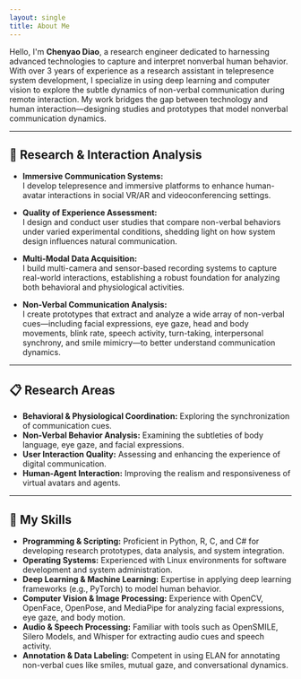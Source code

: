 ```yaml
---
layout: single
title: About Me
---
```


Hello, I'm **Chenyao Diao**, a research engineer dedicated to harnessing advanced technologies to capture and interpret nonverbal human behavior. With over 3 years of experience as a research assistant in telepresence system development, I specialize in using deep learning and computer vision to explore the subtle dynamics of non-verbal communication during remote interaction. My work bridges the gap between technology and human interaction—designing studies and prototypes that model nonverbal communication dynamics.

---

## 🔎 Research & Interaction Analysis

- **Immersive Communication Systems:**  
  I develop telepresence and immersive platforms to enhance human-avatar interactions in social VR/AR and videoconferencing settings.

- **Quality of Experience Assessment:**  
  I design and conduct user studies that compare non-verbal behaviors under varied experimental conditions, shedding light on how system design influences natural communication.

- **Multi-Modal Data Acquisition:**  
  I build multi-camera and sensor-based recording systems to capture real-world interactions, establishing a robust foundation for analyzing both behavioral and physiological activities.

- **Non-Verbal Communication Analysis:**  
  I create prototypes that extract and analyze a wide array of non-verbal cues—including facial expressions, eye gaze, head and body movements, blink rate, speech activity, turn-taking, interpersonal synchrony, and smile mimicry—to better understand communication dynamics.

---

## 📋 Research Areas

- **Behavioral & Physiological Coordination:** Exploring the synchronization of communication cues.
- **Non-Verbal Behavior Analysis:** Examining the subtleties of body language, eye gaze, and facial expressions.
- **User Interaction Quality:** Assessing and enhancing the experience of digital communication.
- **Human-Agent Interaction:** Improving the realism and responsiveness of virtual avatars and agents.

---

## 📝 My Skills

- **Programming & Scripting:** Proficient in Python, R, C, and C# for developing research prototypes, data analysis, and system integration.
- **Operating Systems:** Experienced with Linux environments for software development and system administration.
- **Deep Learning & Machine Learning:** Expertise in applying deep learning frameworks (e.g., PyTorch) to model human behavior.
- **Computer Vision & Image Processing:** Experience with OpenCV, OpenFace, OpenPose, and MediaPipe for analyzing facial expressions, eye gaze, and body motion.
- **Audio & Speech Processing:** Familiar with tools such as OpenSMILE, Silero Models, and Whisper for extracting audio cues and speech activity.
- **Annotation & Data Labeling:** Competent in using ELAN for annotating non-verbal cues like smiles, mutual gaze, and conversational dynamics.
